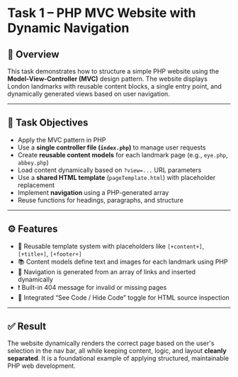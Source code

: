 # Task 1 – PHP MVC Website with Dynamic Navigation

## 📘 Overview

This task demonstrates how to structure a simple PHP website using the **Model-View-Controller (MVC)** design pattern. The website displays London landmarks with reusable content blocks, a single entry point, and dynamically generated views based on user navigation.

---

## 🎯 Task Objectives

- Apply the MVC pattern in PHP
- Use a **single controller file (`index.php`)** to manage user requests
- Create **reusable content models** for each landmark page (e.g., `eye.php`, `abbey.php`)
- Load content dynamically based on `?view=...` URL parameters
- Use a **shared HTML template** (`pageTemplate.html`) with placeholder replacement
- Implement **navigation** using a PHP-generated array
- Reuse functions for headings, paragraphs, and structure

---
## ⚙️ Features

- 🔁 Reusable template system with placeholders like `[+content+]`, `[+title+]`, `[+footer+]`
- 📚 Content models define text and images for each landmark using PHP
- 🧭 Navigation is generated from an array of links and inserted dynamically
- ❗ Built-in 404 message for invalid or missing pages
- 🧪 Integrated “See Code / Hide Code” toggle for HTML source inspection

---

## ✅ Result

The website dynamically renders the correct page based on the user's selection in the nav bar, all while keeping content, logic, and layout **cleanly separated**. It is a foundational example of applying structured, maintainable PHP web development.



